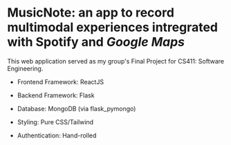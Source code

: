 # MusicNote: an app to record multimodal experiences intregrated with Spotify and *Google Maps*

This web application served as my group's Final Project for CS411: Software Engineering. 

- Frontend Framework: ReactJS

- Backend Framework: Flask

- Database: MongoDB (via flask_pymongo)
 
- Styling: Pure CSS/Tailwind
 
- Authentication: Hand-rolled
